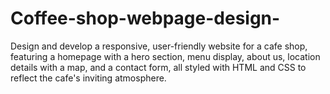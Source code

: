 # Coffee-shop-webpage-design-
​Design and develop a responsive, user-friendly website for a cafe shop, featuring a homepage with a hero section, menu display, about us, location details with a map, and a contact form, all styled with HTML and CSS to reflect the cafe's inviting atmosphere. 
